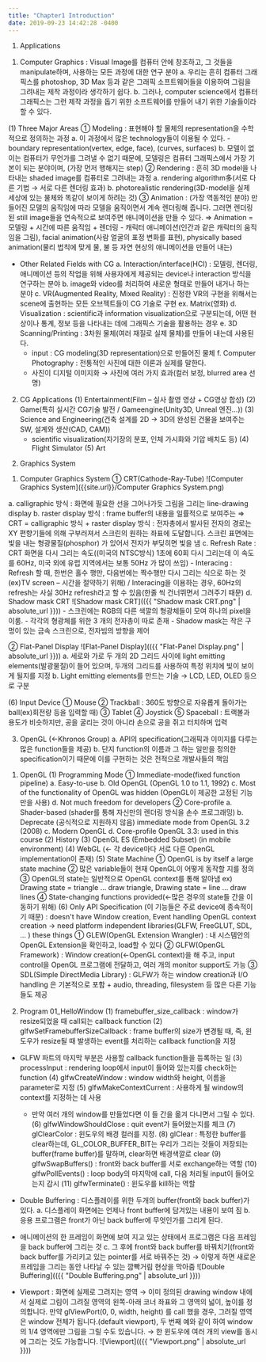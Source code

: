 ```yaml
---
title: "Chapter1 Introduction"
date: 2019-09-23 14:42:28 -0400
---
```


1. Applications
1) Computer Graphics
: Visual Image를 컴퓨터 안에 창조하고, 그 것들을 manipulate하며, 사용하는 모든 과정에 대한 연구 분야
	a. 우리는 흔히 컴퓨터 그래픽스를 photoshop, 3D Max 등과 같은 그래픽 소프트웨어들을 이용하여 그림을 그려내는 제작 과정이라 생각하기 쉽다.
	b. 그러나, computer science에서 컴퓨터 그래픽스는 그런 제작 과정을 돕기 위한 소프트웨어를 만들어 내기 위한 기술들이라 할 수 있다.
  
(1) Three Major Areas
① Modeling
: 표현해야 할 물체의 representation을 수학적으로 정의하는 과정
  a. 이 과정에서 많은 technology들이 이용될 수 있다.
	  - boundary representation(vertex, edge, face), (curves, surfaces)
  b. 모델이 없이는 컴퓨터가 무언가를 그려낼 수 없기 때문에, 모델링은 컴퓨터 그래픽스에서 가장 기본이 되는 분야이며, (가장 먼저 행해지는 step)
② Rendering
: 흔히 3D model을 나타내는 shaded image를 컴퓨터로 그려내는 과정
  a. rendering algorithm多(서로 다른 기법 → 서로 다른 렌더링 효과)
  b. photorealistic rendering(3D-model을 실제 세상에 있는 물체와 똑같이 보이게 하려는 것)
③ Animation
: (가장 역동적인 분야) 만들어진 모델의 움직임에 따라 모델을 움직이면서 계속 렌더링해 줍니다. 그러면 렌더링 된 still image들을 연속적으로 보여주면 애니메이션을 만들 수 있다. 
⇒ Animation = 모델링 + 시간에 따른 움직임 + 렌더링
	- 캐릭터 애니메이션(인간과 같은 캐릭터의 움직임을 그림), facial animation(사람 얼굴의 표정 변화를 표현), physically based animation(물리 법칙에 맞게 물, 불 등 자연 현상의 애니메이션을 만들어 내는)

* Other Related Fields with CG
a. Interaction/interface(HCI) : 모델링, 렌더링, 애니메이션 등의 작업을 위해 사용자에게 제공되는 device나 interaction 방식을 연구하는 분야
b. image와 video를 처리하여 새로운 형태로 만들어 내거나 하는 분야
c. VR(Augmented Reality, Mixed Reality) : 진정한 VR의 구현을 위해서는 scene에 출현하는 모든 오브젝트들이 CG 기술로 구현	ex. Matrix(영화)
d. Visualization : scientific과 information visualization으로 구분되는데, 어떤 현상이나 통계, 정보 등을 나타내는 데에 그래픽스 기술을 활용하는 경우
e. 3D Scanning/Printing : 3차원 물체(여러 재질로 실제 물체)를 만들어 내는데 사용된다. 
	- input : CG modeling(3D representation)으로 만들어진 물체
f. Computer Photography : 전통적인 사진에 대한 이론과 실제를 말한다. 
	- 사진이 디지털 이미지화 → 사진에 여러 가지 효과(컬러 보정, blurred area 선명)

2) CG Applications
(1) Entertainment(Film – 실사 촬영 영상 + CG영상 합성)
(2) Game(특히 실시간 CG기술 발전 / Gameengine(Unity3D, Unreal 엔진...))
(3) Science and Engineering(건축 설계를 2D → 3D의 완성된 건물을 보여주는 SW, 설계와 생산(CAD, CAM))
	- scientific visualization(자기장의 분포, 인체 가시화와 기압 배치도 등)
(4) Flight Simulator
(5) Art

2. Graphics System
1) Computer Graphics System
① CRT(Cathode-Ray-Tube)
![Computer Graphics System]({{site.url}}/Computer Graphics System.png)

a. calligraphic 방식 : 화면에 필요한 선을 그어나가듯 그림을 그리는 line-drawing display
b. raster display 방식 : frame buffer의 내용을 일률적으로 보여주는
⇒ CRT = calligraphic 방식 + raster display 방식
: 전자총에서 발사된 전자의 경로는 XY 편향기들에 의해 구부러져서 스크린의 원하는 좌표에 도달합니다. 스크린 표면에는 빛을 내는 형광물질(phosphor) 가 있어서 전자가 부딪히면 빛을 냄
c. Refresh Rate : CRT 화면을 다시 그리는 속도((미국의 NTSC방식) 1초에 60회 다시 그리는데 이 속도를 60Hz, 미국 외에 유럽 지역에서는 보통 50Hz 가 많이 쓰임)
	- Interacing : Refresh 할 때, 한번은 홀수 행만, 다음번에는 짝수행만 다시 그리는 식으로 하는 것(ex)TV screen – 시간을 절약하기 위해) / Interacing을 이용하는 경우, 60Hz의 refresh는 사실 30Hz refresh라고 할 수 있음(한줄 씩 건너뛰면서 그려주기 때문)
d. Shadow mask CRT
![Shadow mask CRT](({{ "Shadow mask CRT.png" | absolute_url }}))
	- 스크린에는 RGB의 다른 색깔의 형광체들이 모여 하나의 pixel을 이룸.
	- 각각의 형광체를 위한 3 개의 전자총이 따로 존재
	- Shadow mask는 작은 구멍이 있는 금속 스크린으로, 전자빔의 방향을 제어

② Flat-Panel Display
![Flat-Panel Display](({{ "Flat-Panel Display.png" | absolute_url }}))
a. 세로와 가로 두 개의 2D 그리드 사이에 light emitting elements(발광물질)이 들어 있으며, 두개의 그리드를 사용하여 특정 위치에 빛이 보이게 될지를 지정
b. Light emitting elements를 만드는 기술 → LCD, LED, OLED 등으로 구분

(6) Input Device
① Mouse
② Trackball : 360도 방향으로 자유롭게 돌아가는 ball(ex)회전량 등을 입력할 때)
③ Tablet
④ Joystick
⑤ Spaceball : 트랙볼과 용도가 비슷하지만, 공을 굴리는 것이 아니라 손으로 공을 쥐고 터치하며 입력

3. OpenGL (←Khronos Group)
a. API의 specification(그래픽과 이미지를 다루는 많은 function들을 제공)
b. 단지 function의 이름과 그 하는 일만을 정의한 specification이기 때문에 이를 구현하는 것은 전적으로 개발사들의 책임
1) OpenGL
(1) Programming Mode
① Immediate-mode(fixed function pipeline)
a. Easy-to-use
b. Old OpenGL (OpenGL 1.0 to 1.1, 1992)
c. Most of the functionality of OpenGL was hidden (OpenGL이 제공한 고정된 기능만을 사용)
d. Not much freedom for developers
② Core-profile
a. Shader-based (shader를 통해 자신만의 렌더링 방식을 손수 프로그래밍)
b. Deprecate (공식적으로 지원하지 않음) immediate mode from OpenGL 3.2 (2008)
c. Modern OpenGL 
d. Core-profile OpenGL 3.3: used in this course
(2) History
(3) OpenGL ES (Embedded Subset) (in mobile environment)
(4) WebGL (← 각 device마다 서로 다른 OpenGL implementation이 존재)
(5) State Machine
① OpenGL is by itself a large state machine
② 많은 variable들이 현재 OpenGL이 어떻게 동작할 지를 정의
③ OpenGL의 state는 일반적으로 OpenGL context를 통해 알아냄
	ex) Drawing state = triangle ... draw triangle,  Drawing state = line ... draw lines
④ State-changing functions provided(←많은 경우의 state들 간을 이동하기 위해)
(6) Only API Specification (이 기능들은 주로 device에 종속적이기 때문)
: doesn't have Window creation, Event handling OpenGL context creation
→ need platform independent libraries(GLFW, FreeGLUT, SDL, ... ) these things
① GLEW(OpenGL Extension Wrangler)
: 내 시스템안의 OpenGL Extension을 확인하고, load할 수 있다
② GLFW(OpenGL Framework)
: Window creation(←OpenGL context)을 해 주고, input control을 OpenGL 프로그램에 전달하고, 여러 개의 monitor support도 가능
③ SDL(Simple DirectMedia Library)
: GLFW가 하는 window creation과 I/O handling 은 기본적으로 포함 + audio, threading, filesystem 등 많은 다른 기능들도 제공

2) Program 01_HelloWindow
(1) framebuffer_size_callback : window가 resize되었을 때 call되는 callback function 
(2) glfwSetFramebufferSizeCallback : frame buffer의 size가 변경될 때, 즉, 윈도우가 resize될 때 발생하는 event를 처리하는 callback function을 지정
* GLFW 파트의 마지막 부분은 사용할 callback function들을 등록하는 일
(3) processInput : rendering loop에서 input이 들어와 있는지를 check하는 function
(4) glfwCreateWindow : window width와 height, 이름을 parameter로 지정
(5) glfwMakeContextCurrent : 사용하게 될 window의 context를 지정하는 데 사용
	* 만약 여러 개의 window를 만들었다면 이 들 간을 옮겨 다니면서 그릴 수 있다. 
(6) glfwWindowShouldClose : quit event가 들어왔는지를 체크
(7) glClearColor : 윈도우의 배경 컬러를 지정. 
(8) glClear : 특정한 buffer를 clear하는데, GL_COLOR_BUFFER_BIT는 우리가 그리는 것들이 저장되는 buffer(frame buffer)를 말하며, clear하면 배경색깔로 clear
(9) glfwSwapBuffers() : front와 back buffer를 서로 exchange하는 역할
(10) glfwPollEvents() : loop body의 마지막에 call, 다음 처리될 input이 들어오는지 감시
(11) glfwTerminate() : 윈도우를 kill하는 역할

* Double Buffering
: 디스플레이를 위한 두개의 buffer(front와 back buffer)가 있다.
a. 디스플레이 화면에는 언제나 front buffer에 담겨있는 내용이 보여 짐
b. 응용 프로그램은 front가 아닌 back buffer에 무엇인가를 그리게 된다. 
* 애니메이션의 한 프레임이 화면에 보여 지고 있는 상태에서 프로그램은 다음 프레임을 back buffer에 그리는 것
c. 그 후에 front와 back buffer를 바꿔치기(front와 back buffer를 가리키고 있는 pointer를 서로 바꿔주는 것) → 이렇게 하면 새로운 프레임을 그리는 동안 나타날 수 있는 깜빡거림 현상을 막아줌
![Double Buffering](({{ "Double Buffering.png" | absolute_url }}))

* Viewport
: 화면에 실제로 그려지는 영역
→ 이미 정의된 drawing window 내에서 실제로 그림이 그려질 영역의 왼쪽-아래 코너 좌표와 그 영역의 넓이, 높이를 정의합니다. 
만약 glViewPort(0, 0, width, height) 를 call 했을 경우, 그려질 영역은 window 전체가 됩니다.(default viewport), 두 번째 예와 같이 하여 window의 1/4 영역에만 그림을 그릴 수도 있습니다. 
→ 한 윈도우에 여러 개의 view를 동시에 그리는 것도 가능합니다.
![Viewport](({{ "Viewport.png" | absolute_url }}))
